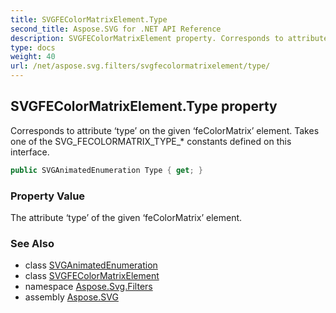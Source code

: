 ```yaml
---
title: SVGFEColorMatrixElement.Type
second_title: Aspose.SVG for .NET API Reference
description: SVGFEColorMatrixElement property. Corresponds to attribute type on the given feColorMatrix element. Takes one of the SVG_FECOLORMATRIX_TYPE_ constants defined on this interface
type: docs
weight: 40
url: /net/aspose.svg.filters/svgfecolormatrixelement/type/
---
```

## SVGFEColorMatrixElement.Type property

Corresponds to attribute ‘type’ on the given ‘feColorMatrix’ element. Takes one of the SVG_FECOLORMATRIX_TYPE_* constants defined on this interface.

```csharp
public SVGAnimatedEnumeration Type { get; }
```

### Property Value

The attribute ‘type’ of the given ‘feColorMatrix’ element.

### See Also

* class [SVGAnimatedEnumeration](../../../aspose.svg.datatypes/svganimatedenumeration/)
* class [SVGFEColorMatrixElement](../)
* namespace [Aspose.Svg.Filters](../../../aspose.svg.filters/)
* assembly [Aspose.SVG](../../../)
